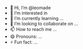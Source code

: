 - 👋 Hi, I’m @leomade
- 👀 I’m interested in 
- 🌱 I’m currently learning ...
- 💞️ I’m looking to collaborate on ...
- 📫 How to reach me ...
- 😄 Pronouns: ...
- ⚡ Fun fact: ...

<!---
leomade/leomade is a ✨ special ✨ repository because its `README.md` (this file) appears on your GitHub profile.
You can click the Preview link to take a look at your changes.
--->
